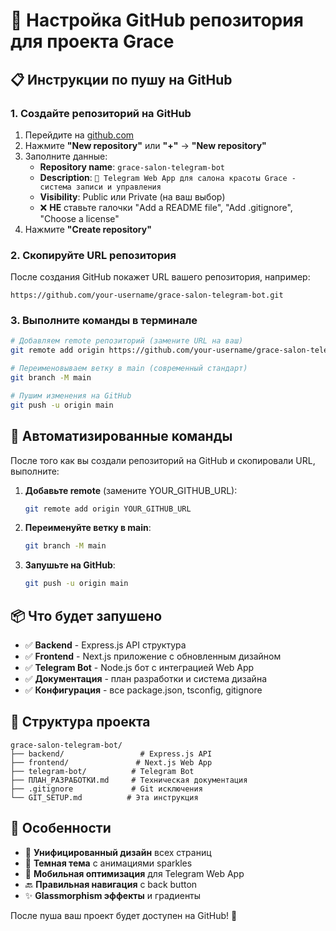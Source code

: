 # 🚀 Настройка GitHub репозитория для проекта Grace

## 📋 Инструкции по пушу на GitHub

### 1. Создайте репозиторий на GitHub

1. Перейдите на [github.com](https://github.com)
2. Нажмите **"New repository"** или **"+"** → **"New repository"**
3. Заполните данные:
   - **Repository name**: `grace-salon-telegram-bot`
   - **Description**: `🌸 Telegram Web App для салона красоты Grace - система записи и управления`
   - **Visibility**: Public или Private (на ваш выбор)
   - ❌ **НЕ** ставьте галочки "Add a README file", "Add .gitignore", "Choose a license"
4. Нажмите **"Create repository"**

### 2. Скопируйте URL репозитория

После создания GitHub покажет URL вашего репозитория, например:
```
https://github.com/your-username/grace-salon-telegram-bot.git
```

### 3. Выполните команды в терминале

```bash
# Добавляем remote репозиторий (замените URL на ваш)
git remote add origin https://github.com/your-username/grace-salon-telegram-bot.git

# Переименовываем ветку в main (современный стандарт)
git branch -M main

# Пушим изменения на GitHub
git push -u origin main
```

## 🔧 Автоматизированные команды

После того как вы создали репозиторий на GitHub и скопировали URL, выполните:

1. **Добавьте remote** (замените YOUR_GITHUB_URL):
   ```bash
   git remote add origin YOUR_GITHUB_URL
   ```

2. **Переименуйте ветку в main**:
   ```bash
   git branch -M main
   ```

3. **Запушьте на GitHub**:
   ```bash
   git push -u origin main
   ```

## 📦 Что будет запушено

- ✅ **Backend** - Express.js API структура
- ✅ **Frontend** - Next.js приложение с обновленным дизайном
- ✅ **Telegram Bot** - Node.js бот с интеграцией Web App
- ✅ **Документация** - план разработки и система дизайна
- ✅ **Конфигурация** - все package.json, tsconfig, gitignore

## 🎯 Структура проекта

```
grace-salon-telegram-bot/
├── backend/                 # Express.js API
├── frontend/               # Next.js Web App  
├── telegram-bot/          # Telegram Bot
├── ПЛАН_РАЗРАБОТКИ.md     # Техническая документация
├── .gitignore             # Git исключения
└── GIT_SETUP.md          # Эта инструкция
```

## 🌟 Особенности

- 🎨 **Унифицированный дизайн** всех страниц
- 🌙 **Темная тема** с анимациями sparkles
- 📱 **Мобильная оптимизация** для Telegram Web App
- 🔙 **Правильная навигация** с back button
- ✨ **Glassmorphism эффекты** и градиенты

После пуша ваш проект будет доступен на GitHub! 🚀

